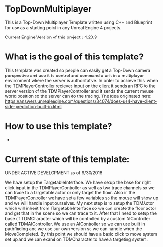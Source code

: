 # TopDownMultiplayer
This is a Top-Down Multiplayer Template written using C++ and Blueprint for use as a starting point in any Unreal Engine 4 projects.

Current Engine Version of this project : 4.20.3

# What is the goal of this template?
This template was created so people can easily get a Top-Down camera perspective and use it to control and command a unit in a multiplayer environment where the server is authoritative. In order to achieve this, when the TDMPlayerController recieves input on the client it sends an RPC to the server version of the TDMPlayerController and it sends the current mouse world position so the server can do the tracing. The idea originated here: https://answers.unrealengine.com/questions/34074/does-ue4-have-client-side-prediction-built-in.html

# How to use this template?
-

# Current state of this template:
UNDER ACTIVE DEVELOPMENT as of 9/30/2018

We have setup the TargetableInterface. We have setup the base for right click input in the TDMPlayerController as well as two trace channels so we can trace to a targetable actor or only target the floor. Also in the TDMPlayerController we have set a few variables so the mouse will show up and we will handle input ourselves. My next step is to setup the TDMActor which will inherit from ITargetableInterface so we can create the floor actor and get that in the scene so we can trace to it. After that I need to setup the base of TDMCharacter which will be controlled by a custom AIController called TDMAIController. We use an AIController so we can use built in pathfinding and we use our own version so we can handle when the MoveCompleted. By this point we should have a basic click to move system set up and we can exand on TDMCharacter to have a targeting system. 
